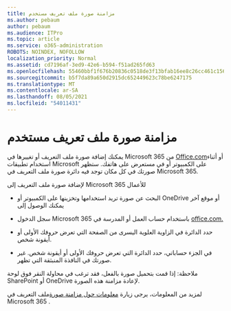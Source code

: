 ```yaml
---
title: مزامنة صورة ملف تعريف مستخدم
ms.author: pebaum
author: pebaum
ms.audience: ITPro
ms.topic: article
ms.service: o365-administration
ROBOTS: NOINDEX, NOFOLLOW
localization_priority: Normal
ms.assetid: cd7196af-3ed9-42e6-b594-f51ad265fd63
ms.openlocfilehash: 55460bbf1f676b20836c0518de3f13bfab16ee8c26cc461c1569ae4f750080ae
ms.sourcegitcommit: b5f7da89a650d2915dc652449623c78be6247175
ms.translationtype: MT
ms.contentlocale: ar-SA
ms.lasthandoff: 08/05/2021
ms.locfileid: "54011431"
---
```

# <a name="sync-a-users-profile-picture"></a>مزامنة صورة ملف تعريف مستخدم

يمكنك إضافة صورة ملف التعريف أو تغييرها في Microsoft 365 من [Office.com](https://www.office.com)أو أثناء استخدام تطبيقات Microsoft على الكمبيوتر أو في مستعرض على هاتفك. ستظهر صورتك في كل مكان توجد فيه دائرة صورة ملف التعريف في Microsoft 365.

لإضافة صورة ملف التعريف إلى Microsoft 365 للأعمال

- البحث عن صورة تريد استخدامها وتخزينها على الكمبيوتر أو OneDrive أو موقع آخر يمكنك الوصول إلى

- سجل الدخول Microsoft 365 باستخدام حساب العمل أو المدرسة في [office.com.](https://www.office.com)

- حدد الدائرة في الزاوية العلوية اليسرى من الصفحة التي تعرض حروفك الأولى أو أيقونة شخص.

- في الجزء حساباتي، حدد الدائرة التي تعرض حروفك الأولى أو أيقونة شخص. غير صورتك في النافذة المنبثقة التي تظهر.

ملاحظة: إذا قمت بتحميل صورة بالفعل، فقد ترغب في محاولة النقر فوق لوحة SharePoint أو OneDrive لإعادة مزامنة هذه الصورة.

لمزيد من المعلومات، يرجى زيارة [معلومات حول مزامنة صورة](https://support.office.com/article/information-about-profile-picture-synchronization-in-office-365-20594d76-d054-4af4-a660-401133e3d48a)ملف التعريف في Microsoft 365 .
